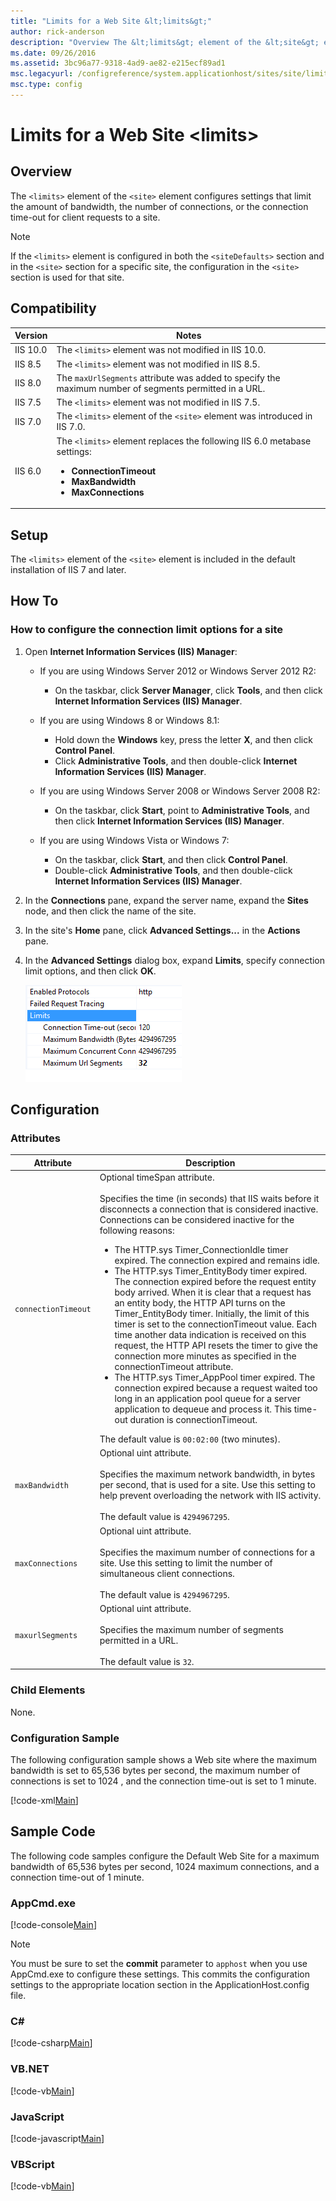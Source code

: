 ```yaml
---
title: "Limits for a Web Site &lt;limits&gt;"
author: rick-anderson
description: "Overview The &lt;limits&gt; element of the &lt;site&gt; element configures settings that limit the amount of bandwidth, the number of connections, or the con..."
ms.date: 09/26/2016
ms.assetid: 3bc96a77-9318-4ad9-ae82-e215ecf89ad1
msc.legacyurl: /configreference/system.applicationhost/sites/site/limits
msc.type: config
---
```

Limits for a Web Site &lt;limits&gt;
====================
<a id="001"></a>
## Overview

The `<limits>` element of the `<site>` element configures settings that limit the amount of bandwidth, the number of connections, or the connection time-out for client requests to a site.

> [!NOTE]
> If the `<limits>` element is configured in both the `<siteDefaults>` section and in the `<site>` section for a specific site, the configuration in the `<site>` section is used for that site.

<a id="002"></a>
## Compatibility

| Version | Notes |
| --- | --- |
| IIS 10.0 | The `<limits>` element was not modified in IIS 10.0. |
| IIS 8.5 | The `<limits>` element was not modified in IIS 8.5. |
| IIS 8.0 | The `maxUrlSegments` attribute was added to specify the maximum number of segments permitted in a URL. |
| IIS 7.5 | The `<limits>` element was not modified in IIS 7.5. |
| IIS 7.0 | The `<limits>` element of the `<site>` element was introduced in IIS 7.0. |
| IIS 6.0 | The `<limits>` element replaces the following IIS 6.0 metabase settings: <ul> <li><strong>ConnectionTimeout</strong></li> <li><strong>MaxBandwidth</strong></li> <li><strong>MaxConnections</strong> </li></ul> |

<a id="003"></a>
## Setup

The `<limits>` element of the `<site>` element is included in the default installation of IIS 7 and later.

<a id="004"></a>
## How To

### How to configure the connection limit options for a site

1. Open **Internet Information Services (IIS) Manager**: 

    - If you are using Windows Server 2012 or Windows Server 2012 R2: 

        - On the taskbar, click **Server Manager**, click **Tools**, and then click **Internet Information Services (IIS) Manager**.
    - If you are using Windows 8 or Windows 8.1: 

        - Hold down the **Windows** key, press the letter **X**, and then click **Control Panel**.
        - Click **Administrative Tools**, and then double-click **Internet Information Services (IIS) Manager**.
    - If you are using Windows Server 2008 or Windows Server 2008 R2: 

        - On the taskbar, click **Start**, point to **Administrative Tools**, and then click **Internet Information Services (IIS) Manager**.
    - If you are using Windows Vista or Windows 7: 

        - On the taskbar, click **Start**, and then click **Control Panel**.
        - Double-click **Administrative Tools**, and then double-click **Internet Information Services (IIS) Manager**.
2. In the **Connections** pane, expand the server name, expand the **Sites** node, and then click the name of the site.
3. In the site's **Home** pane, click **Advanced Settings...** in the **Actions** pane.
4. In the **Advanced Settings** dialog box, expand **Limits**, specify connection limit options, and then click **OK**.  
  
    [![](limits/_static/image2.png)](limits/_static/image1.png)

<a id="005"></a>
## Configuration

### Attributes

| Attribute | Description |
| --- | --- |
| `connectionTimeout` | Optional timeSpan attribute. <br><br>Specifies the time (in seconds) that IIS waits before it disconnects a connection that is considered inactive. Connections can be considered inactive for the following reasons: <ul> <li>The HTTP.sys Timer_ConnectionIdle timer expired. The connection expired and remains idle.</li> <li>The HTTP.sys Timer_EntityBody timer expired. The connection expired before the request entity body arrived. When it is clear that a request has an entity body, the HTTP API turns on the Timer_EntityBody timer. Initially, the limit of this timer is set to the connectionTimeout value. Each time another data indication is received on this request, the HTTP API resets the timer to give the connection more minutes as specified in the connectionTimeout attribute.</li> <li>The HTTP.sys Timer_AppPool timer expired. The connection expired because a request waited too long in an application pool queue for a server application to dequeue and process it. This time-out duration is connectionTimeout. </li></ul> The default value is `00:02:00` (two minutes). |
| `maxBandwidth` | Optional uint attribute. <br><br>Specifies the maximum network bandwidth, in bytes per second, that is used for a site. Use this setting to help prevent overloading the network with IIS activity. <br><br>The default value is `4294967295`. |
| `maxConnections` | Optional uint attribute.<br><br>Specifies the maximum number of connections for a site. Use this setting to limit the number of simultaneous client connections.<br><br>The default value is `4294967295`. |
| `maxurlSegments` | Optional uint attribute.<br><br>Specifies the maximum number of segments permitted in a URL.<br><br>The default value is `32`. |

### Child Elements

None.

### Configuration Sample

The following configuration sample shows a Web site where the maximum bandwidth is set to 65,536 bytes per second, the maximum number of connections is set to 1024 , and the connection time-out is set to 1 minute.

[!code-xml[Main](limits/samples/sample1.xml)]

<a id="006"></a>
## Sample Code

The following code samples configure the Default Web Site for a maximum bandwidth of 65,536 bytes per second, 1024 maximum connections, and a connection time-out of 1 minute.

### AppCmd.exe

[!code-console[Main](limits/samples/sample2.cmd)]

> [!NOTE]
> You must be sure to set the **commit** parameter to `apphost` when you use AppCmd.exe to configure these settings. This commits the configuration settings to the appropriate location section in the ApplicationHost.config file.

### C\#

[!code-csharp[Main](limits/samples/sample3.cs)]

### VB.NET

[!code-vb[Main](limits/samples/sample4.vb)]

### JavaScript

[!code-javascript[Main](limits/samples/sample5.js)]

### VBScript

[!code-vb[Main](limits/samples/sample6.vb)]
